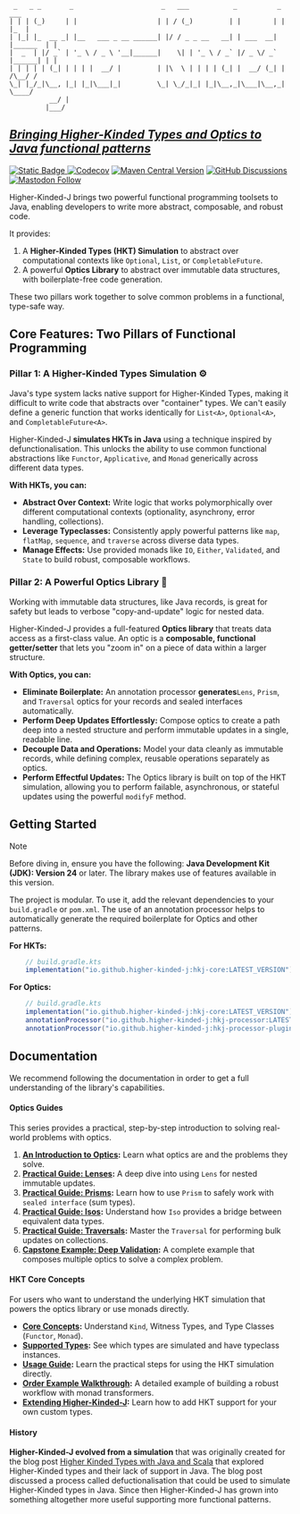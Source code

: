 ```
 _   _ _       _                      _   ___           _          _        ___ 
| | | (_)     | |                    | | / (_)         | |        | |      |_  |
| |_| |_  __ _| |__   ___ _ __ ______| |/ / _ _ __   __| | ___  __| |______  | |
|  _  | |/ _` | '_ \ / _ \ '__|______|    \| | '_ \ / _` |/ _ \/ _` |______| | |
| | | | | (_| | | | |  __/ |         | |\  \ | | | | (_| |  __/ (_| |    /\__/ /
\_| |_/_|\__, |_| |_|\___|_|         \_| \_/_|_| |_|\__,_|\___|\__,_|    \____/ 
          __/ |                                                             
         |___/                                                              
```

## [_Bringing Higher-Kinded Types and Optics to Java functional patterns_](https://github.com/higher-kinded-j/higher-kinded-j)

[![Static Badge](https://img.shields.io/badge/code-blue?logo=github)
](https://github.com/higher-kinded-j/higher-kinded-j)
[![Codecov](https://img.shields.io/codecov/c/github/higher-kinded-j/higher-kinded-j?token=VR0K0ZEDHD)](https://codecov.io/gh/higher-kinded-j/higher-kinded-j) [![Maven Central Version](https://img.shields.io/maven-central/v/io.github.higher-kinded-j/higher-kinded-j)](https://central.sonatype.com/artifact/io.github.higher-kinded-j/higher-kinded-j) [![GitHub Discussions](https://img.shields.io/github/discussions/higher-kinded-j/higher-kinded-j)](https://github.com/higher-kinded-j/higher-kinded-j/discussions) [![Mastodon Follow](https://img.shields.io/mastodon/follow/109367467120571209?domain=techhub.social&style=plastic&logoSize=auto)](https://techhub.social/@ultramagnetic)

Higher-Kinded-J brings two powerful functional programming toolsets to Java, enabling developers to write more abstract, composable, and robust code.

It provides:

1. A **Higher-Kinded Types (HKT) Simulation** to abstract over computational contexts like `Optional`, `List`, or `CompletableFuture`.
2. A powerful **Optics Library** to abstract over immutable data structures, with boilerplate-free code generation.

These two pillars work together to solve common problems in a functional, type-safe way.

## Core Features: Two Pillars of Functional Programming

### Pillar 1: A Higher-Kinded Types Simulation ⚙️

Java's type system lacks native support for Higher-Kinded Types, making it difficult to write code that abstracts over "container" types. We can't easily define a generic function that works identically for `List<A>`, `Optional<A>`, and `CompletableFuture<A>`.

Higher-Kinded-J **simulates HKTs in Java** using a technique inspired by defunctionalisation. This unlocks the ability to use common functional abstractions like `Functor`, `Applicative`, and `Monad` generically across different data types.

**With HKTs, you can:**

* **Abstract Over Context:** Write logic that works polymorphically over different computational contexts (optionality, asynchrony, error handling, collections).
* **Leverage Typeclasses:** Consistently apply powerful patterns like `map`, `flatMap`, `sequence`, and `traverse` across diverse data types.
* **Manage Effects:** Use provided monads like `IO`, `Either`, `Validated`, and `State` to build robust, composable workflows.

### Pillar 2: A Powerful Optics Library 🔎

Working with immutable data structures, like Java records, is great for safety but leads to verbose "copy-and-update" logic for nested data.

Higher-Kinded-J provides a full-featured **Optics library** that treats data access as a first-class value. An optic is a **composable, functional getter/setter** that lets you "zoom in" on a piece of data within a larger structure.

**With Optics, you can:**

* **Eliminate Boilerplate:** An annotation processor **generates**`Lens`, `Prism`, and `Traversal` optics for your records and sealed interfaces automatically.
* **Perform Deep Updates Effortlessly:** Compose optics to create a path deep into a nested structure and perform immutable updates in a single, readable line.
* **Decouple Data and Operations:** Model your data cleanly as immutable records, while defining complex, reusable operations separately as optics.
* **Perform Effectful Updates:** The Optics library is built on top of the HKT simulation, allowing you to perform failable, asynchronous, or stateful updates using the powerful `modifyF` method.



## Getting Started

> [!NOTE]
> Before diving in, ensure you have the following:
> **Java Development Kit (JDK): Version 24** or later. The library makes use of features available in this version.

The project is modular. To use it, add the relevant dependencies to your `build.gradle` or `pom.xml`. The use of an annotation processor helps to automatically generate the required boilerplate for Optics and other patterns.

**For HKTs:**

```gradle
    // build.gradle.kts
    implementation("io.github.higher-kinded-j:hkj-core:LATEST_VERSION")
```

**For Optics:**

```gradle
    // build.gradle.kts
    implementation("io.github.higher-kinded-j:hkj-core:LATEST_VERSION")
    annotationProcessor("io.github.higher-kinded-j:hkj-processor:LATEST_VERSION")
    annotationProcessor("io.github.higher-kinded-j:hkj-processor-plugins:LATEST_VERSION")
```


## Documentation

We recommend following the documentation in order to get a full understanding of the library's capabilities.

#### Optics Guides 

This series provides a practical, step-by-step introduction to solving real-world problems with optics.

1. **[An Introduction to Optics](optics/optics_intro.md):** Learn what optics are and the problems they solve.
2. **[Practical Guide: Lenses](optics/lenses.md):** A deep dive into using `Lens` for nested immutable updates.
3. **[Practical Guide: Prisms](optics/prisms.md):** Learn how to use `Prism` to safely work with `sealed interface` (sum types).
4. **[Practical Guide: Isos](optics/iso.md):** Understand how `Iso` provides a bridge between equivalent data types.
5. **[Practical Guide: Traversals](optics/traversals.md):** Master the `Traversal` for performing bulk updates on collections.
6. **[Capstone Example: Deep Validation](optics/composing_optics.md):** A complete example that composes multiple optics to solve a complex problem.

#### HKT Core Concepts

For users who want to understand the underlying HKT simulation that powers the optics library or use monads directly.

* **[Core Concepts](core-concepts.md):** Understand `Kind`, Witness Types, and Type Classes (`Functor`, `Monad`).
* **[Supported Types](supported-types.md):** See which types are simulated and have typeclass instances.
* **[Usage Guide](usage-guide.md):** Learn the practical steps for using the HKT simulation directly.
* **[Order Example Walkthrough](order-walkthrough.md):** A detailed example of building a robust workflow with monad transformers.
* **[Extending Higher-Kinded-J](extending-simulation.md):** Learn how to add HKT support for your own custom types.

#### History
**Higher-Kinded-J evolved from a simulation** that was originally created for the blog post [Higher Kinded Types with Java and Scala](https://blog.scottlogic.com/2025/04/11/higher-kinded-types-with-java-and-scala.html) that explored Higher-Kinded types and their lack of support in Java. The blog post discussed a process called defuctionalisation that could be used to simulate Higher-Kinded types in Java. Since then Higher-Kinded-J has grown into something altogether more useful supporting more functional patterns.